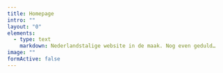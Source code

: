 ```yaml
---
title: Homepage
intro: ""
layout: "0"
elements:
  - type: text
    markdown: Nederlandstalige website in de maak. Nog even geduld…
image: ""
formActive: false
---
```

